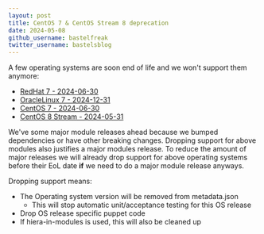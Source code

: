 ```yaml
---
layout: post
title: CentOS 7 & CentOS Stream 8 deprecation
date: 2024-05-08
github_username: bastelfreak
twitter_username: bastelsblog
---
```


A few operating systems are soon end of life and we won't support them anymore:

* [RedHat 7 - 2024-06-30](https://github.com/voxpupuli/puppet_metadata/blob/dd815b5b350af2936819a7c5a449c1156cfac4b4/lib/puppet_metadata/operatingsystem.rb#L107C17-L107C27)
* [OracleLinux 7 - 2024-12-31](https://github.com/voxpupuli/puppet_metadata/blob/e8d46ebcbe1791834ba1cf77f49c8537faec3b78/lib/puppet_metadata/operatingsystem.rb#L53)
* [CentOS 7 - 2024-06-30](https://github.com/voxpupuli/puppet_metadata/blob/dd815b5b350af2936819a7c5a449c1156cfac4b4/lib/puppet_metadata/operatingsystem.rb#L25)
* [CentOS 8 Stream - 2024-05-31](https://github.com/voxpupuli/puppet_metadata/blob/dd815b5b350af2936819a7c5a449c1156cfac4b4/lib/puppet_metadata/operatingsystem.rb#L24C17-L24C27)

We've some major module releases ahead because we bumped dependencies or have
other breaking changes. Dropping support for above modules also justifies a
major modules release. To reduce the amount of major releases we will already
drop support for above operating systems before their EoL date **if** we need
to do a major module release anyways.

Dropping support means:

* The Operating system version will be removed from metadata.json
  * This will stop automatic unit/acceptance testing for this OS release
* Drop OS release specific puppet code
* If hiera-in-modules is used, this will also be cleaned up
